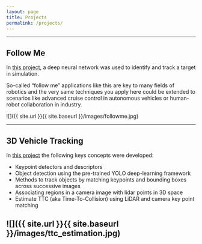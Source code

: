 ```yaml
---
layout: page
title: Projects
permalink: /projects/
---
```


---
 ## Follow Me 

 In [this project](https://github.com/brunoeducsantos/Follow-Me), a deep neural network was used to identify and track a target in simulation. 
 
 So-called “follow me” applications like this are key to many fields of robotics and the very same techniques you apply here could be extended to scenarios like advanced cruise control in autonomous vehicles or human-robot collaboration in industry. 

 ![]({{ site.url }}{{ site.baseurl }}/images/followme.jpg)

---
## 3D Vehicle Tracking
In [this project](https://github.com/brunoeducsantos/3D-Vehicle-Tracking) the following keys concepts were developed:
* Keypoint detectors and descriptors
* Object detection using the pre-trained YOLO deep-learning framework
* Methods to track objects by matching keypoints and bounding boxes across successive images
* Associating regions in a camera image with lidar points in 3D space
* Estimate TTC (aka Time-To-Collision) using LiDAR and camera key point matching

![]({{ site.url }}{{ site.baseurl }}/images/ttc_estimation.jpg)
---